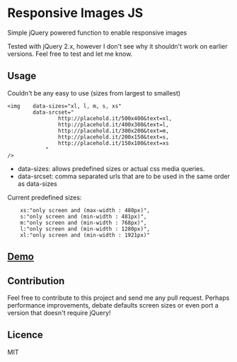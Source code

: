 Responsive Images JS
====================

Simple jQuery powered function to enable responsive images

Tested with jQuery 2.x, however I don't see why it shouldn't work on earlier versions. Feel free to test and let me know.

Usage
-----

Couldn't be any easy to use (sizes from largest to smallest)

	<img 	data-sizes="xl, l, m, s, xs" 
			data-srcset="
					http://placehold.it/500x400&text=xl,
					http://placehold.it/400x300&text=l,
					http://placehold.it/300x200&text=m,
					http://placehold.it/200x150&text=s,
					http://placehold.it/150x100&text=xs
				"
	/>
	

* data-sizes: allows predefined sizes or actual css media queries.
* data-srcset: comma separated urls that are to be used in the same order as data-sizes

Current predefined sizes:


		xs:"only screen and (max-width : 480px)",
		s:"only screen and (min-width : 481px)",
		m:"only screen and (min-width : 768px)",
		l:"only screen and (min-width : 1280px)",
		xl:"only screen and (min-width : 1921px)"


[Demo]
----


Contribution
------------

Feel free to contribute to this project and send me any pull request. Perhaps performance improvements, debate defaults screen sizes or even port a version that doesn't require jQuery!

Licence
-------

MIT

[Demo]:http://smasala.github.io/responsive-images-js/demo.html
